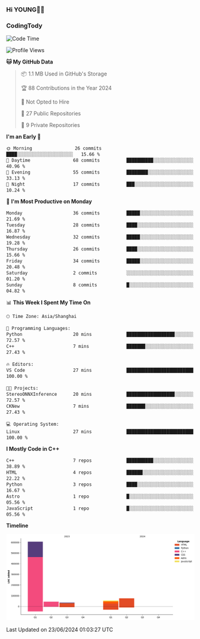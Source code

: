 <!--
**IHKYoung/IHKYoung** is a ✨ _special_ ✨ repository because its `README.md` (this file) appears on your GitHub profile.

Here are some ideas to get you started:

- 🔭 I’m currently working on ...
- 🌱 I’m currently learning ...
- 👯 I’m looking to collaborate on ...
- 🤔 I’m looking for help with ...
- 💬 Ask me about ...
- 📫 How to reach me: ...
- 😄 Pronouns: ...
- ⚡ Fun fact: ...
-->

### Hi YOUNG👋🏻


### CodingTody
<!--START_SECTION:waka-->
![Code Time](http://img.shields.io/badge/Code%20Time-42%20hrs%2051%20mins-blue)

![Profile Views](http://img.shields.io/badge/Profile%20Views-0-blue)

**🐱 My GitHub Data** 

> 📦 1.1 MB Used in GitHub's Storage 
 > 
> 🏆 88 Contributions in the Year 2024
 > 
> 🚫 Not Opted to Hire
 > 
> 📜 27 Public Repositories 
 > 
> 🔑 9 Private Repositories 
 > 
**I'm an Early 🐤** 

```text
🌞 Morning                26 commits          ████░░░░░░░░░░░░░░░░░░░░░   15.66 % 
🌆 Daytime                68 commits          ██████████░░░░░░░░░░░░░░░   40.96 % 
🌃 Evening                55 commits          ████████░░░░░░░░░░░░░░░░░   33.13 % 
🌙 Night                  17 commits          ███░░░░░░░░░░░░░░░░░░░░░░   10.24 % 
```
📅 **I'm Most Productive on Monday** 

```text
Monday                   36 commits          █████░░░░░░░░░░░░░░░░░░░░   21.69 % 
Tuesday                  28 commits          ████░░░░░░░░░░░░░░░░░░░░░   16.87 % 
Wednesday                32 commits          █████░░░░░░░░░░░░░░░░░░░░   19.28 % 
Thursday                 26 commits          ████░░░░░░░░░░░░░░░░░░░░░   15.66 % 
Friday                   34 commits          █████░░░░░░░░░░░░░░░░░░░░   20.48 % 
Saturday                 2 commits           ░░░░░░░░░░░░░░░░░░░░░░░░░   01.20 % 
Sunday                   8 commits           █░░░░░░░░░░░░░░░░░░░░░░░░   04.82 % 
```


📊 **This Week I Spent My Time On** 

```text
🕑︎ Time Zone: Asia/Shanghai

💬 Programming Languages: 
Python                   20 mins             ██████████████████░░░░░░░   72.57 % 
C++                      7 mins              ███████░░░░░░░░░░░░░░░░░░   27.43 % 

🔥 Editors: 
VS Code                  27 mins             █████████████████████████   100.00 % 

🐱‍💻 Projects: 
StereoONNXInference      20 mins             ██████████████████░░░░░░░   72.57 % 
CKNew                    7 mins              ███████░░░░░░░░░░░░░░░░░░   27.43 % 

💻 Operating System: 
Linux                    27 mins             █████████████████████████   100.00 % 
```

**I Mostly Code in C++** 

```text
C++                      7 repos             ██████████░░░░░░░░░░░░░░░   38.89 % 
HTML                     4 repos             ██████░░░░░░░░░░░░░░░░░░░   22.22 % 
Python                   3 repos             ████░░░░░░░░░░░░░░░░░░░░░   16.67 % 
Astro                    1 repo              █░░░░░░░░░░░░░░░░░░░░░░░░   05.56 % 
JavaScript               1 repo              █░░░░░░░░░░░░░░░░░░░░░░░░   05.56 % 
```



**Timeline**

![Lines of Code chart](https://raw.githubusercontent.com/IHKYoung/IHKYoung/baseline/assets/bar_graph.png)


 Last Updated on 23/06/2024 01:03:27 UTC
<!--END_SECTION:waka-->
